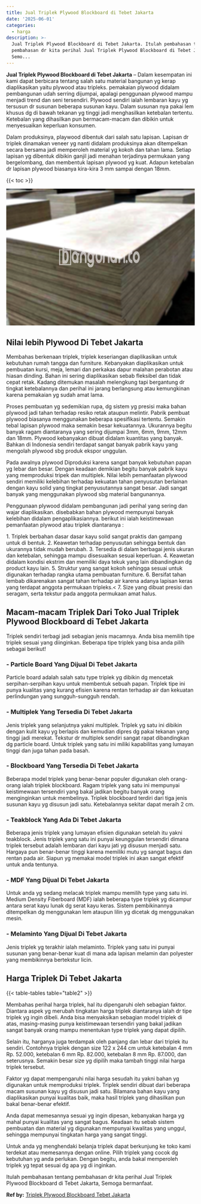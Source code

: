 ```yaml
---
title: Jual Triplek Plywood Blockboard di Tebet Jakarta
date: '2025-06-01'
categories:
  - harga
description: >-
  Jual Triplek Plywood Blockboard di Tebet Jakarta. Itulah pembahasan tentang
  pembahasan dr kita perihal Jual Triplek Plywood Blockboard di Tebet Jakarta,
  Semo...
---
```


**Jual Triplek Plywood Blockboard di Tebet Jakarta** – Dalam kesempatan ini kami dapat berbicara tentang salah satu material bangunan yg kerap diaplikasikan yaitu plywood atau tripleks. pemakaian plywood didalam pembangunan udah serring dijumpai, apalagi penggunaan plywood mampu menjadi trend dan seni tersendiri. Plywood sendiri ialah lembaran kayu yg tersusun dr susunan beberapa susunan kayu. Dalam susunan nya pakai lem khusus dg di bawah tekanan yg tinggi jadi menghasilkan ketebalan tertentu. Ketebalan yang dihasilkan pun bermacam-macam dan dibikin untuk menyesuaikan keperluan konsumen.

Dalam produksinya, playwood dibentuk dari salah satu lapisan. Lapisan dr triplek dinamakan veneer yg nanti didalam produksinya akan ditempelkan secara bersama jadi memperoleh material yg kokoh dan tahan lama. Setiap lapisan yg dibentuk dibikin ganjil jadi menahan terjadinya permukaan yang bergelombang, dan membentuk lapisan plywood yg kuat. Adapun ketebalan dr lapisan plywood biasanya kira-kira 3 mm sampai dengan 18mm.

{{< toc >}}

![Jual Triplek Plywood Blockboard di Tebet Jakarta](/images/jual-triplek-murah-30.png)

## Nilai lebih Plywood Di Tebet Jakarta

Membahas berkenaan triplek, triplek keseriangan diaplikasikan untuk kebutuhan rumah tangga dan furniture. Kebanyakan diaplikasikan untuk pembuatan kursi, meja, lemari dan perkakas dapur malahan perabotan atau hiasan dinding. Bahan ini sering diaplikasikan sebab fleksibel dan tidak cepat retak. Kadang ditemukan masalah melengkung tapi bergantung dr tingkat ketebalannya dan perihal ini jarang berlangsung atau kemungkinan karena pemakaian yg sudah amat lama.

Proses pembuatan yg sedemikian rupa, dg sistem yg presisi maka bahan plywood jadi tahan terhadap resiko retak ataupun melintir. Pabrik pembuat plywood biasanya menggunakan beberapa spesifikasi tertentu. Semakin tebal lapisan plywood maka semakin besar kekuatannya. Ukurannya begitu banyak ragam diantaranya yang sering dijumpai 3mm, 6mm, 9mm, 12mm dan 18mm. Plywood kebanyakan dibuat didalam kuantitas yang banyak. Bahkan di Indonesia sendiri terdapat sangat banyak pabrik kayu yang mengolah plywood sbg produk ekspor unggulan.

Pada awalnya plywood Diproduksi karena sangat banyak kebutuhan papan yg lebar dan besar. Dengan keadaan demikian begitu banyak pabrik kayu yang memproduksi tripek dan multiplek. Nilai lebih pemanfaatan plywood sendiri memiliki kelebihan terhadap kekuatan tahan penyusutan berlainan dengan kayu solid yang tingkat penyusutannya sangat besar. Jadi sangat banyak yang menggunakan plywood sbg material bangunannya.

Penggunaan plywood didalam pembangunan jadi perihal yang sering dan wajar diaplikasikan. disebabkan bahan plywood mempunyai banyak kelebihan didalam pengaplikasiannya. berikut ini ialah keistimewaan pemanfaatan plywood atau triplek diantaranya :

1\. Triplek berbahan dasar dasar kayu solid sangat praktis dan gampang untuk di bentuk. 2. Keawetan terhadap penyusutan sehingga bentuk dan ukurannya tidak mudah berubah. 3. Tersedia di dalam berbagai jenis ukuran dan ketebalan, sehingga mampu disesuaikan sesuai keperluan. 4. Keawetan didalam kondisi ekstrim dan memiliki daya tekuk yang lain dibandingkan dg product kayu lain. 5. Struktur yang sangat kokoh sehingga sesuai untuk digunakan terhadap rangka utama pembuatan furniture. 6. Bersifat tahan lembab dikarenakan sangat tahan terhadap air karena adanya lapisan keras yang terdapat anggota permukaan tripleks.< 7. Size yang dibuat presisi dan seragam, serta tekstur pada anggota permukaan amat halus.

## Macam-macam Triplek Dari Toko Jual Triplek Plywood Blockboard di Tebet Jakarta

Triplek sendiri terbagi jadi sebagian jenis macamnya. Anda bisa memilih tipe triplek sesuai yang diinginkan. Beberapa tipe triplek yang bisa anda pilih sebagai berikut!

### \- Particle Board Yang Dijual Di Tebet Jakarta

Particle board adalah salah satu type triplek yg dibikin dg mencetak serpihan-serpihan kayu untuk membentuk sebuah papan. Triplek tipe ini punya kualitas yang kurang efisien karena rentan terhadap air dan kekuatan perlindungan yang sungguh-sungguh rendah.

### \- Multiplek Yang Tersedia Di Tebet Jakarta

Jenis triplek yang selanjutnya yakni multiplek. Triplek yg satu ini dibikin dengan kulit kayu yg berlapis dan kemudian dipres dg pakai tekanan yang tinggi jadi merekat. Tekstur dr multiplek sendiri sangat rapat dibandingkan dg particle board. Untuk triplek yang satu ini miliki kapabilitas yang lumayan tinggi dan juga tahan pada basah.

### \- Blockboard Yang Tersedia Di Tebet Jakarta

Beberapa model triplek yang benar-benar populer digunakan oleh orang-orang ialah triplek blockboard. Ragam triplek yang satu ini mempunyai keistimewaan tersendiri yang bakal jadikan begitu banyak orang menginginkan untuk membelinya. Triplek blockboard terdiri dari tiga jenis susunan kayu yg disusun jadi satu. Ketebalannya sekitar dapat meraih 2 cm.

### \- Teakblock Yang Ada Di Tebet Jakarta

Beberapa jenis triplek yang lumayan efisien digunakan setelah itu yakni teakblock. Jenis triplek yang satu ini punyai keunggulan tersendiri dimana triplek tersebut adalah lembaran dari kayu jati yg disusun menjadi satu. Hargaya pun benar-benar tinggi karena memiliki mutu yg sangat bagus dan rentan pada air. Siapun yg memakai model triplek ini akan sangat efektif untuk anda tentunya.

### \- MDF Yang Dijual Di Tebet Jakarta

Untuk anda yg sedang melacak triplek mampu memilih type yang satu ini. Medium Density Fiberboard (MDF) ialah beberapa type triplek yg dicampur antara serat kayu lunak dg serat kayu keras. Sistem pembikinannya ditempelkan dg menggunakan lem ataupun lilin yg dicetak dg menggunakan mesin.

### \- Melaminto Yang Dijual Di Tebet Jakarta

Jenis triplek yg terakhir ialah melaminto. Triplek yang satu ini punyai susunan yang benar-benar kuat di mana ada lapisan melamin dan polyester yang membikinnya bertekstur licin.

## Harga Triplek Di Tebet Jakarta

{{< table-tables table="table2" >}}

Membahas perihal harga triplek, hal itu dipengaruhi oleh sebagian faktor. Diantara aspek yg merubah tingkatan harga triplek diantaranya ialah dr tipe triplek yg ingin dibeli. Anda bisa menyaksikan sebagian model triplek di atas, masing-masing punya keistimewaan tersendiri yang bakal jadikan sangat banyak orang mampu menentukan type triplek yang dapat dipilih.

Selain itu, harganya juga terdampak oleh panjang dan lebar dari triplek itu sendiri. Contohnya triplek dengan size 122 x 244 cm untuk ketebalan 4 mm Rp. 52.000, ketebalan 6 mm Rp. 82.000, ketebalan 8 mm Rp. 87.000, dan seterusnya. Semakin besar size yg dipilih maka tambah tinggi nilai harga triplek tersebut.

Faktor yg dapat mempengaruhi nilai harga sesudah itu yakni bahan yg digunakan untuk memproduksi triplek. Triplek sendiri dibuat dari beberapa macam susunan kayu yg disusun jadi satu. Bilamana bahan kayu yang diaplikasikan punyai kualitas baik, maka hasil triplek yang dihasilkan pun bakal benar-benar efektif.

Anda dapat memesannya sesuai yg ingin dipesan, kebanyakan harga yg mahal punyai kualitas yang sangat bagus. Keadaan itu sebab sistem pembuatan dan material yg digunakan mempunyai kwalitas yang unggul, sehingga mempunyai tingkatan harga yang sangat tinggi.

Untuk anda yg menghendaki belanja triplek dapat berkunjung ke toko kami terdekat atau memesannya dengan online. Pilih triplek yang cocok dg kebutuhan yg anda perlukan. Dengan begitu, anda bakal memperoleh triplek yg tepat sesuai dg apa yg di inginkan.

Itulah pembahasan tentang pembahasan dr kita perihal Jual Triplek Plywood Blockboard di Tebet Jakarta, Semoga bermanfaat.

**Ref by:** [Triplek Plywood Blockboard Tebet Jakarta](https://id.wikipedia.org/wiki/Triplek)
